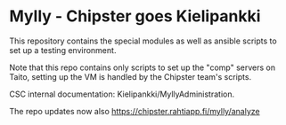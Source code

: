 Mylly - Chipster goes Kielipankki
==================

This repository contains the special modules as well as ansible scripts to set
up a testing environment.

Note that this repo contains only scripts to set up the "comp" servers on Taito, setting up the VM is handled by the Chipster team's scripts.

CSC internal documentation: Kielipankki/MyllyAdministration.

The repo updates now also https://chipster.rahtiapp.fi/mylly/analyze
